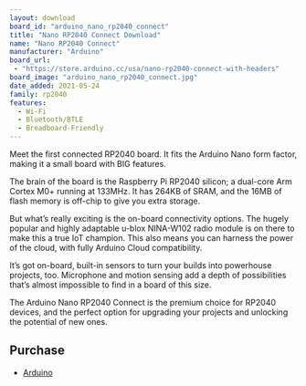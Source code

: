 ```yaml
---
layout: download
board_id: "arduino_nano_rp2040_connect"
title: "Nano RP2040 Connect Download"
name: "Nano RP2040 Connect"
manufacturer: "Arduino"
board_url:
 - "https://store.arduino.cc/usa/nano-rp2040-connect-with-headers"
board_image: "arduino_nano_rp2040_connect.jpg"
date_added: 2021-05-24
family: rp2040
features:
  - Wi-Fi
  - Bluetooth/BTLE
  - Breadboard-Friendly
---
```


Meet the first connected RP2040 board. It fits the Arduino Nano form factor, making it a small board with BIG features.

The brain of the board is the Raspberry Pi RP2040 silicon; a dual-core Arm Cortex M0+ running at 133MHz. It has 264KB of SRAM, and the 16MB of flash memory is off-chip to give you extra storage.

But what’s really exciting is the on-board connectivity options. The hugely popular and highly adaptable u-blox NINA-W102 radio module is on there to make this a true IoT champion. This also means you can harness the power of the cloud, with fully Arduino Cloud compatibility.

It’s got on-board, built-in sensors to turn your builds into powerhouse projects, too. Microphone and motion sensing add a depth of possibilities that’s almost impossible to find in a board of this size.

The Arduino Nano RP2040 Connect is the premium choice for RP2040 devices, and the perfect option for upgrading your projects and unlocking the potential of new ones.

## Purchase
* [Arduino](https://store-usa.arduino.cc/products/arduino-nano-rp2040-connect-with-headers)
